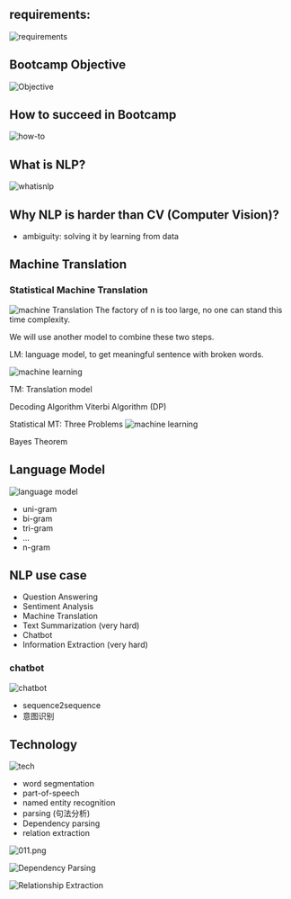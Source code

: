## requirements:
![requirements](imgs/imgs_001/001.png)

## Bootcamp Objective
![Objective](imgs/imgs_001/002.png)

## How to succeed in Bootcamp
![how-to](imgs/imgs_001/003.png)

## What is NLP?
![whatisnlp](imgs/imgs_001/004.png)

## Why NLP is harder than CV (Computer Vision)?
* ambiguity:
    solving it by learning from data

## Machine Translation
### Statistical Machine Translation
![machine Translation](imgs/imgs_001/005.png)
The factory of n is too large, no one can stand this time complexity.

We will use another model to combine these two steps.

LM: language model, to get meaningful sentence with broken words.

![machine learning](imgs/imgs_001/006.png)

TM: Translation model

Decoding Algorithm
Viterbi Algorithm (DP)

Statistical MT: Three Problems
![machine learning](imgs/imgs_001/007.png)

Bayes Theorem

## Language Model
![language model](imgs/imgs_001/008.png)
* uni-gram
* bi-gram
* tri-gram
* ...
* n-gram

## NLP use case
* Question Answering
* Sentiment Analysis
* Machine Translation
* Text Summarization (very hard)
* Chatbot
* Information Extraction (very hard)

### chatbot
![chatbot](imgs/imgs_001/009.png)
* sequence2sequence
* 意图识别

## Technology
![tech](imgs/imgs_001/010.png)

* word segmentation
* part-of-speech
* named entity recognition
* parsing (句法分析)
* Dependency parsing
* relation extraction

![011.png](imgs/imgs_001/011.png)

![Dependency Parsing](imgs/imgs_001/012.png)

![Relationship Extraction](imgs/imgs_001/013.png)
